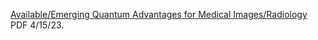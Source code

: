 [Available/Emerging Quantum Advantages for Medical Images/Radiology](https://drive.google.com/file/d/1ir4DVDWDdXndFTXKCfWasIADrOxtcCw1/view?usp=share_link) PDF 4/15/23.

